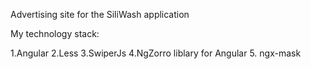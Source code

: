 Advertising site for the SiliWash application

My technology stack: 

1.Angular
2.Less
3.SwiperJs
4.NgZorro liblary for Angular
5. ngx-mask
